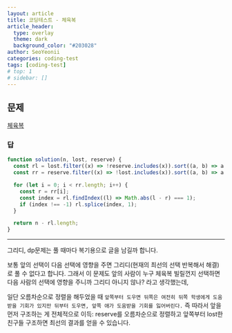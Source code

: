 ```yaml
---
layout: article
title: 코딩테스트 - 체육복
article_header:
  type: overlay
  theme: dark
  background_color: "#203028"
author: SeoYeonii
categories: coding-test
tags: [coding-test]
# top: 1
# sidebar: []
---
```


## 문제

[체육복](https://school.programmers.co.kr/learn/courses/30/lessons/42862)

### 답

```js
function solution(n, lost, reserve) {
  const rl = lost.filter((x) => !reserve.includes(x)).sort((a, b) => a - b);
  const rr = reserve.filter((x) => !lost.includes(x)).sort((a, b) => a - b);

  for (let i = 0; i < rr.length; i++) {
    const r = rr[i];
    const index = rl.findIndex((l) => Math.abs(l - r) === 1);
    if (index !== -1) rl.splice(index, 1);
  }

  return n - rl.length;
}
```

---

그리디, dp문제는 풀 때마다 복기용으로 글을 남길까 합니다.

보통 앞의 선택이 다음 선택에 영향을 주면 그리디(현재의 최선의 선택 반복해서 해결)로 풀 수 없다고 합니다.
그래서 이 문제도 앞의 사람이 누구 체육복 빌릴껀지 선택하면 다음 사람의 선택에 영향을 주니까 그리디 아니지 않나? 라고 생각했는데,

일단 오름차순으로 정렬을 해두었을 때
`앞쪽부터 도우면 뒤쪽은 여전히 뒤쪽 학생에게 도움 받을 기회가 있지만 뒤부터 도우면, 앞쪽 애가 도움받을 기회를 잃어버린다.`
즉 따라서 앞을 먼저 구조하는 게 전체적으로 이득: reserve를 오름차순으로 정렬하고 앞쪽부터 lost한 친구들 구조하면 최선의 결과를 얻을 수 있습니다.
